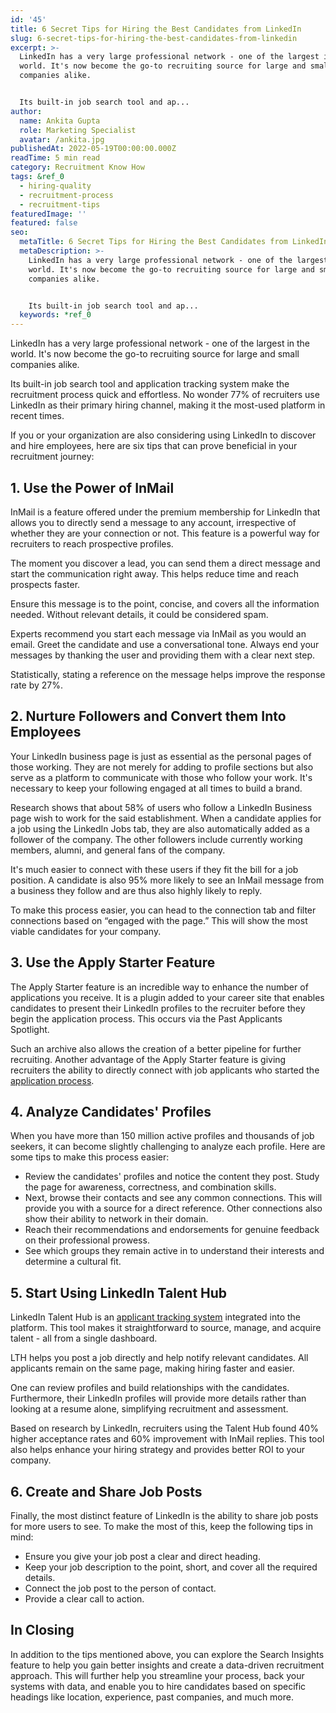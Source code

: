 ```yaml
---
id: '45'
title: 6 Secret Tips for Hiring the Best Candidates from LinkedIn
slug: 6-secret-tips-for-hiring-the-best-candidates-from-linkedin
excerpt: >-
  LinkedIn has a very large professional network - one of the largest in the
  world. It's now become the go-to recruiting source for large and small
  companies alike.


  Its built-in job search tool and ap...
author:
  name: Ankita Gupta
  role: Marketing Specialist
  avatar: /ankita.jpg
publishedAt: 2022-05-19T00:00:00.000Z
readTime: 5 min read
category: Recruitment Know How
tags: &ref_0
  - hiring-quality
  - recruitment-process
  - recruitment-tips
featuredImage: ''
featured: false
seo:
  metaTitle: 6 Secret Tips for Hiring the Best Candidates from LinkedIn
  metaDescription: >-
    LinkedIn has a very large professional network - one of the largest in the
    world. It's now become the go-to recruiting source for large and small
    companies alike.


    Its built-in job search tool and ap...
  keywords: *ref_0
---
```


LinkedIn has a very large professional network - one of the largest in the world. It's now become the go-to recruiting source for large and small companies alike.

Its built-in job search tool and application tracking system make the recruitment process quick and effortless. No wonder 77% of recruiters use LinkedIn as their primary hiring channel, making it the most-used platform in recent times. 

<!--more-->

If you or your organization are also considering using LinkedIn to discover and hire employees, here are six tips that can prove beneficial in your recruitment journey: 

## 1\. Use the Power of InMail

InMail is a feature offered under the premium membership for LinkedIn that allows you to directly send a message to any account, irrespective of whether they are your connection or not. This feature is a powerful way for recruiters to reach prospective profiles. 

The moment you discover a lead, you can send them a direct message and start the communication right away. This helps reduce time and reach prospects faster.

Ensure this message is to the point, concise, and covers all the information needed. Without relevant details, it could be considered spam. 

Experts recommend you start each message via InMail as you would an email. Greet the candidate and use a conversational tone. Always end your messages by thanking the user and providing them with a clear next step.

Statistically, stating a reference on the message helps improve the response rate by 27%. 

## 2\. Nurture Followers and Convert them Into Employees

Your LinkedIn business page is just as essential as the personal pages of those working. They are not merely for adding to profile sections but also serve as a platform to communicate with those who follow your work. It's necessary to keep your following engaged at all times to build a brand. 

Research shows that about 58% of users who follow a LinkedIn Business page wish to work for the said establishment. When a candidate applies for a job using the LinkedIn Jobs tab, they are also automatically added as a follower of the company. The other followers include currently working members, alumni, and general fans of the company. 

It's much easier to connect with these users if they fit the bill for a job position. A candidate is also 95% more likely to see an InMail message from a business they follow and are thus also highly likely to reply.

To make this process easier, you can head to the connection tab and filter connections based on “engaged with the page.” This will show the most viable candidates for your company.  

## 3\. Use the Apply Starter Feature 

The Apply Starter feature is an incredible way to enhance the number of applications you receive. It is a plugin added to your career site that enables candidates to present their LinkedIn profiles to the recruiter before they begin the application process. This occurs via the Past Applicants Spotlight. 

Such an archive also allows the creation of a better pipeline for further recruiting. Another advantage of the Apply Starter feature is giving recruiters the ability to directly connect with job applicants who started the [application process](https://www.thetalentpool.ai/blogs/ai-recruitment-how-ai-changing-recruiting-process).

## 4\. Analyze Candidates' Profiles 

When you have more than 150 million active profiles and thousands of job seekers, it can become slightly challenging to analyze each profile. Here are some tips to make this process easier: 

- Review the candidates' profiles and notice the content they post. Study the page for awareness, correctness, and combination skills. 
- Next, browse their contacts and see any common connections. This will provide you with a source for a direct reference. Other connections also show their ability to network in their domain. 
- Reach their recommendations and endorsements for genuine feedback on their professional prowess.
- See which groups they remain active in to understand their interests and determine a cultural fit. 

## 5\. Start Using LinkedIn Talent Hub

LinkedIn Talent Hub is an [applicant tracking system](https://www.thetalentpool.ai) integrated into the platform. This tool makes it straightforward to source, manage, and acquire talent - all from a single dashboard. 

LTH helps you post a job directly and help notify relevant candidates. All applicants remain on the same page, making hiring faster and easier.

One can review profiles and build relationships with the candidates. Furthermore, their LinkedIn profiles will provide more details rather than looking at a resume alone, simplifying recruitment and assessment. 

Based on research by LinkedIn, recruiters using the Talent Hub found 40% higher acceptance rates and 60% improvement with InMail replies. This tool also helps enhance your hiring strategy and provides better ROI to your company.  

## 6\. Create and Share Job Posts

Finally, the most distinct feature of LinkedIn is the ability to share job posts for more users to see. To make the most of this, keep the following tips in mind:

- Ensure you give your job post a clear and direct heading. 
- Keep your job description to the point, short, and cover all the required details. 
- Connect the job post to the person of contact. 
- Provide a clear call to action. 

## In Closing

In addition to the tips mentioned above, you can explore the Search Insights feature to help you gain better insights and create a data-driven recruitment approach. This will further help you streamline your process, back your systems with data, and enable you to hire candidates based on specific headings like location, experience, past companies, and much more.
